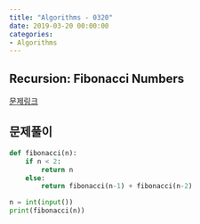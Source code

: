 ```yaml
---
title: "Algorithms - 0320"
date: 2019-03-20 00:00:00
categories:
- Algorithms
---
```


## Recursion: Fibonacci Numbers
[문제링크](https://www.hackerrank.com/challenges/ctci-fibonacci-numbers/problem)

## 문제풀이

```python
def fibonacci(n):
    if n < 2:
        return n
    else:
        return fibonacci(n-1) + fibonacci(n-2)

n = int(input())
print(fibonacci(n))
```
